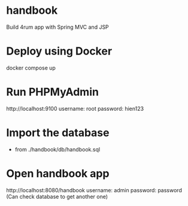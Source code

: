 # handbook
Build 4rum app with Spring MVC and JSP

# Deploy using Docker
docker compose up

# Run PHPMyAdmin
http://localhost:9100
username: root
password: hien123

# Import the database 
- from ./handbook/db/handbook.sql

# Open handbook app
http://localhost:8080/handbook
username: admin
password: password
(Can check database to get another one)
